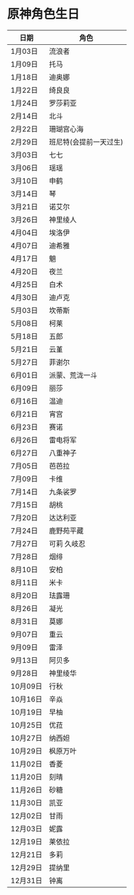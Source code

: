 # 原神角色生日
|日期|角色|  
|---|---|
|1月03日| 流浪者|  
|1月09日| 托马  |
|1月18日| 迪奥娜  |
|1月22日|绮良良|
|1月24日| 罗莎莉亚  |
|2月14日| 北斗  |
|2月22日| 珊瑚宫心海  |
|2月29日| 班尼特(会提前一天过生)  |
|3月03日| 七七  |
|3月06日|瑶瑶|
|3月10日| 申鹤  |
|3月14日| 琴  |
|3月21日| 诺艾尔  |
|3月26日| 神里绫人  |
|4月04日| 埃洛伊  |
|4月07日|迪希雅|
|4月17日| 魈  |
|4月20日| 夜兰  |
|4月25日| 白术  |
|4月30日| 迪卢克  |
|5月03日| 坎蒂斯  |
|5月08日| 柯莱  |
|5月18日| 五郎  |
|5月21日| 云堇  
|5月27日| 菲谢尔  |
|6月01日| 派蒙、荒泷一斗  |
|6月09日| 丽莎  |
|6月16日| 温迪  |
|6月21日| 宵宫  
|6月23日| 赛诺|
|6月26日| 雷电将军  
|6月27日| 八重神子  |
|7月05日| 芭芭拉  |
|7月09日| 卡维 |
|7月14日| 九条裟罗  |
|7月15日| 胡桃  |
|7月20日| 达达利亚  
|7月24日| 鹿野苑平藏  |
|7月27日| 可莉 久岐忍  |
|7月28日| 烟绯  |
|8月10日| 安柏 |
|8月11日|米卡|
|8月20日| 珐露珊 |
|8月26日| 凝光  |
|8月31日| 莫娜  |
|9月07日| 重云  |
|9月09日| 雷泽  |
|9月13日| 阿贝多  |
|9月28日| 神里绫华  |
|10月09日| 行秋  |
|10月16日| 辛焱  |
|10月19日| 早柚  |
|10月25日| 优菈  |
|10月27日| 纳西妲|
|10月29日| 枫原万叶  |
|11月02日| 香菱  |
|11月20日| 刻晴  |
|11月26日| 砂糖  |
|11月30日| 凯亚  |
|12月02日| 甘雨  |
|12月03日| 妮露|
|12月19日| 莱依拉  |
|12月21日| 多莉  |
|12月29日| 提纳里  |
|12月31日| 钟离|

